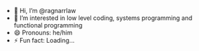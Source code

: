 - 👋 Hi, I’m @ragnarrlaw
- 👀 I’m interested in low level coding, systems programming and functional programming
- 😄 Pronouns: he/him
- ⚡ Fun fact: Loading...

<!---
ragnarrlaw/ragnarrlaw is a ✨ special ✨ repository because its `README.md` (this file) appears on your GitHub profile.
You can click the Preview link to take a look at your changes.
--->
